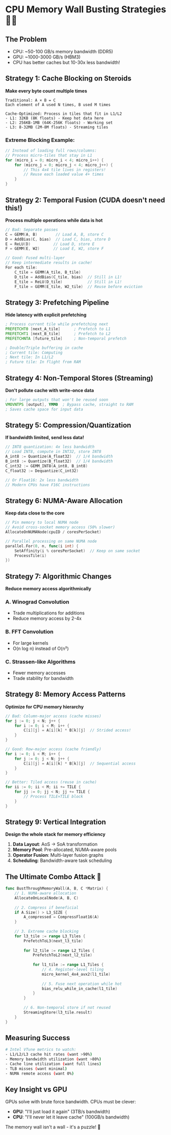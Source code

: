 # CPU Memory Wall Busting Strategies 🧱💥

## The Problem
- CPU: ~50-100 GB/s memory bandwidth (DDR5)
- GPU: ~1000-3000 GB/s (HBM3)
- CPU has better caches but 10-30x less bandwidth!

## Strategy 1: Cache Blocking on Steroids
**Make every byte count multiple times**

```
Traditional: A × B = C
Each element of A used N times, B used M times

Cache-Optimized: Process in tiles that fit in L1/L2
- L1: 32KB (8K floats) - Keep hot data here
- L2: 256KB-1MB (64K-256K floats) - Working set
- L3: 8-32MB (2M-8M floats) - Streaming tiles
```

### Extreme Blocking Example:
```c
// Instead of loading full rows/columns:
// Process micro-tiles that stay in L1
for (micro_i = 0; micro_i < 4; micro_i++) {
    for (micro_j = 0; micro_j < 4; micro_j++) {
        // This 4x4 tile lives in registers!
        // Reuse each loaded value 4+ times
    }
}
```

## Strategy 2: Temporal Fusion (CUDA doesn't need this!)
**Process multiple operations while data is hot**

```go
// Bad: Separate passes
C = GEMM(A, B)        // Load A, B, store C
D = AddBias(C, bias)  // Load C, bias, store D  
E = ReLU(D)          // Load D, store E
F = GEMM(E, W2)      // Load E, W2, store F

// Good: Fused multi-layer
// Keep intermediate results in cache!
For each tile:
    C_tile = GEMM(A_tile, B_tile)
    D_tile = AddBias(C_tile, bias)  // Still in L1!
    E_tile = ReLU(D_tile)           // Still in L1!
    F_tile = GEMM(E_tile, W2_tile)  // Reuse before eviction
```

## Strategy 3: Prefetching Pipeline
**Hide latency with explicit prefetching**

```asm
; Process current tile while prefetching next
PREFETCHT0 [next_A_tile]      ; Prefetch to L1
PREFETCHT1 [next_B_tile]      ; Prefetch to L2
PREFETCHNTA [future_tile]     ; Non-temporal prefetch

; Double/Triple buffering in cache
; Current tile: Computing
; Next tile: In L1/L2
; Future tile: In flight from RAM
```

## Strategy 4: Non-Temporal Stores (Streaming)
**Don't pollute cache with write-once data**

```asm
; For large outputs that won't be reused soon
VMOVNTPS [output], YMM0  ; Bypass cache, straight to RAM
; Saves cache space for input data
```

## Strategy 5: Compression/Quantization
**If bandwidth limited, send less data!**

```go
// INT8 quantization: 4x less bandwidth
// Load INT8, compute in INT32, store INT8
A_int8 := Quantize(A_float32)  // 1/4 bandwidth
B_int8 := Quantize(B_float32)  // 1/4 bandwidth
C_int32 := GEMM_INT8(A_int8, B_int8)
C_float32 := Dequantize(C_int32)

// Or Float16: 2x less bandwidth
// Modern CPUs have F16C instructions
```

## Strategy 6: NUMA-Aware Allocation
**Keep data close to the core**

```go
// Pin memory to local NUMA node
// Avoid cross-socket memory access (50% slower)
AllocateOnNUMANode(cpuID / coresPerSocket)

// Parallel processing on same NUMA node
parallel.For(0, n, func(i int) {
    SetAffinity(i % coresPerSocket)  // Keep on same socket
    ProcessTile(i)
})
```

## Strategy 7: Algorithmic Changes
**Reduce memory access algorithmically**

### A. Winograd Convolution
- Trade multiplications for additions
- Reduce memory access by 2-4x

### B. FFT Convolution  
- For large kernels
- O(n log n) instead of O(n²)

### C. Strassen-like Algorithms
- Fewer memory accesses
- Trade stability for bandwidth

## Strategy 8: Memory Access Patterns
**Optimize for CPU memory hierarchy**

```go
// Bad: Column-major access (cache misses)
for j := 0; j < N; j++ {
    for i := 0; i < M; i++ {
        C[i][j] = A[i][k] * B[k][j]  // Strided access!
    }
}

// Good: Row-major access (cache friendly)
for i := 0; i < M; i++ {
    for j := 0; j < N; j++ {
        C[i][j] = A[i][k] * B[k][j]  // Sequential access
    }
}

// Better: Tiled access (reuse in cache)
for ii := 0; ii < M; ii += TILE {
    for jj := 0; jj < N; jj += TILE {
        // Process TILE×TILE block
    }
}
```

## Strategy 9: Vertical Integration
**Design the whole stack for memory efficiency**

1. **Data Layout**: AoS → SoA transformation
2. **Memory Pool**: Pre-allocated, NUMA-aware pools  
3. **Operator Fusion**: Multi-layer fusion graphs
4. **Scheduling**: Bandwidth-aware task scheduling

## The Ultimate Combo Attack 🚀

```go
func BustThroughMemoryWall(A, B, C *Matrix) {
    // 1. NUMA-aware allocation
    AllocateOnLocalNode(A, B, C)
    
    // 2. Compress if beneficial
    if A.Size() > L3_SIZE {
        A_compressed = CompressFloat16(A)
    }
    
    // 3. Extreme cache blocking
    for l3_tile := range L3_Tiles {
        PrefetchToL3(next_l3_tile)
        
        for l2_tile := range L2_Tiles {
            PrefetchToL2(next_l2_tile)
            
            for l1_tile := range L1_Tiles {
                // 4. Register-level tiling
                micro_kernel_4x4_avx2(l1_tile)
                
                // 5. Fuse next operation while hot
                bias_relu_while_in_cache(l1_tile)
            }
        }
        
        // 6. Non-temporal store if not reused
        StreamingStore(l3_tile.result)
    }
}
```

## Measuring Success

```bash
# Intel VTune metrics to watch:
- L1/L2/L3 cache hit rates (want >90%)
- Memory bandwidth utilization (want >80%)
- Cache line utilization (want full lines)
- TLB misses (want minimal)
- NUMA remote access (want 0%)
```

## Key Insight vs GPU

GPUs solve with brute force bandwidth. CPUs must be clever:
- **GPU**: "I'll just load it again" (3TB/s bandwidth)
- **CPU**: "I'll never let it leave cache" (100GB/s bandwidth)

The memory wall isn't a wall - it's a puzzle! 🧩